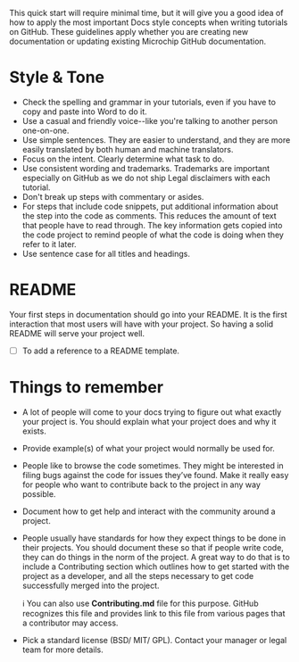 This quick start will require minimal time, but it will give you a good idea of how to apply the most important Docs style concepts when writing tutorials on GitHub. These guidelines apply whether you are creating new documentation or updating existing Microchip GitHub documentation.

# Style & Tone

* Check the spelling and grammar in your tutorials, even if you have to copy and paste into Word to do it.
* Use a casual and friendly voice--like you're talking to another person one-on-one.
* Use simple sentences. They are easier to understand, and they are more easily translated by both human and machine translators.
* Focus on the intent. Clearly determine what task to do. 
* Use consistent wording and trademarks. Trademarks are important especially on GitHub as we do not ship Legal disclaimers with each tutorial.
* Don't break up steps with commentary or asides.
* For steps that include code snippets, put additional information about the step into the code as comments. This reduces the amount of text that people have to read through. The key information gets copied into the code project to remind people of what the code is doing when they refer to it later.
* Use sentence case for all titles and headings.


# README
Your first steps in documentation should go into your README.  It is the first interaction that most users will have with your project. So having a solid README will serve your project well. 

- [ ] To add a reference to a README template.

# Things to remember
- A lot of people will come to your docs trying to figure out what exactly your project is. You should explain what your project does and why it exists. 
- Provide example(s) of what your project would normally be used for. 
- People like to browse the code sometimes. They might be interested in filing bugs against the code for issues they’ve found. Make it really easy for people who want to contribute back to the project in any way possible. 
- Document how to get help and interact with the community around a project.
- People usually have standards for how they expect things to be done in their projects. You should document these so that if people write code, they can do things in the norm of the project. A great way to do that is to include a Contributing section which outlines how to get started with the project as a developer, and all the steps necessary to get code successfully merged into the project.

  ℹ️ You can also use **Contributing.md** file for this purpose. GitHub recognizes this file and provides link to this file from various pages that a contributor may access.

- Pick a standard license (BSD/ MIT/ GPL). Contact your manager or legal team for more details.
